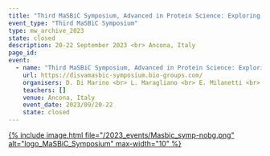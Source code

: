 ```yaml
---
title: "Third MaSBiC Symposium, Advanced in Protein Science: Exploring Structure, Function, and Beyond"
event_type: "Third MaSBiC Symposium"
type: mw_archive_2023
state: closed
description: 20-22 September 2023 <br> Ancona, Italy
page_id: 
event:
  - name: "Third MaSBiC Symposium, Advanced in Protein Science: Exploring Structure, Function, and Beyond"
    url: https://disvamasbic-symposium.bio-groups.com/
    organisers: D. Di Marino <br> L. Maragliano <br> E. Milanetti <br> D. Raimondo
    teachers: []
    venue: Ancona, Italy
    event_date: 2023/09/20-22
    state: closed
---
```




[{% include image.html file="/2023_events/Masbic_symp-nobg.png" alt="logo_MaSBiC_Symposium" max-width="10" %}](https://disvamasbic-symposium.bio-groups.com/)
